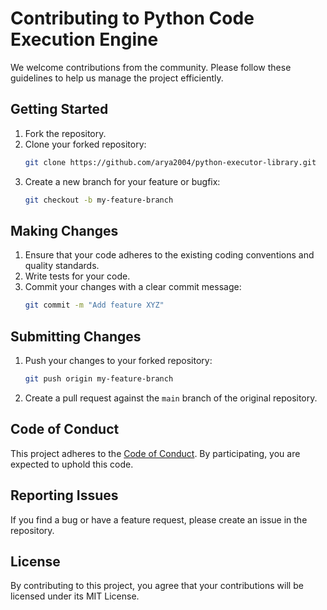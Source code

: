 # Contributing to Python Code Execution Engine

We welcome contributions from the community. Please follow these guidelines to help us manage the project efficiently.

## Getting Started

1. Fork the repository.
2. Clone your forked repository:
    ```bash
    git clone https://github.com/arya2004/python-executor-library.git
    ```
3. Create a new branch for your feature or bugfix:
    ```bash
    git checkout -b my-feature-branch
    ```

## Making Changes

1. Ensure that your code adheres to the existing coding conventions and quality standards.
2. Write tests for your code.
3. Commit your changes with a clear commit message:
    ```bash
    git commit -m "Add feature XYZ"
    ```

## Submitting Changes

1. Push your changes to your forked repository:
    ```bash
    git push origin my-feature-branch
    ```
2. Create a pull request against the `main` branch of the original repository.

## Code of Conduct

This project adheres to the [Code of Conduct](./CODE_OF_CONDUCT.md). By participating, you are expected to uphold this code.

## Reporting Issues

If you find a bug or have a feature request, please create an issue in the repository.

## License

By contributing to this project, you agree that your contributions will be licensed under its MIT License.
